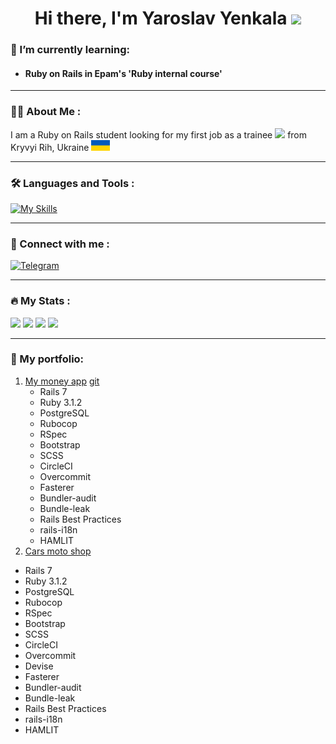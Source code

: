 <h1 align="center">Hi there, I'm Yaroslav Yenkala</a> 
<img src="https://github.com/blackcater/blackcater/raw/main/images/Hi.gif" height="32"/></h1>

### 🌱 I’m currently learning:

- #### Ruby on Rails in Epam's 'Ruby internal course'

----

### :man_technologist: About Me :

I am a Ruby on Rails student looking for my first job as a trainee <img src="https://media.giphy.com/media/WUlplcMpOCEmTGBtBW/giphy.gif" width="30"> from  Kryvyi Rih, Ukraine <img src="https://github.com/hampusborgos/country-flags/blob/main/png1000px/ua.png" height="17" width="30"/>

----

### :hammer_and_wrench: Languages and Tools :

[![My Skills](https://skillicons.dev/icons?i=ruby,rails,postgres,git,bash,html,css,scss,js,bootstrap,linux,stackoverflow&perline=6)](https://skillicons.dev)

----

### :bell: Connect with me :

[![Telegram](https://img.shields.io/badge/telegram-2A8BD2?style=for-the-badge&logo=telegram&logoColor=white)](https://t.me/Yaroslav_Ye)

----

### :fire: My Stats :

![](http://github-profile-summary-cards.vercel.app/api/cards/profile-details?username=yaroslavrick&theme=github_dark)
![](http://github-profile-summary-cards.vercel.app/api/cards/stats?username=yaroslavrick&theme=github_dark)
![](http://github-profile-summary-cards.vercel.app/api/cards/productive-time?username=yaroslavrick&theme=github_dark)
![](http://github-profile-summary-cards.vercel.app/api/cards/repos-per-language?username=yaroslavrick&theme=github_dark)

----

### 🔭 My portfolio:

1. [My money app](https://financeapp-production.up.railway.app/) [git](https://github.com/yaroslavrick/my_money_app)
   - Rails 7
   - Ruby 3.1.2
   - PostgreSQL
   - Rubocop
   - RSpec
   - Bootstrap
   - SCSS
   - CircleCI
   - Overcommit
   - Fasterer
   - Bundler-audit
   - Bundle-leak
   - Rails Best Practices
   - rails-i18n
   - HAMLIT
2.  [Cars moto shop](https://caradvertisementsweb-production.up.railway.app/)
   - Rails 7
   - Ruby 3.1.2
   - PostgreSQL
   - Rubocop
   - RSpec
   - Bootstrap
   - SCSS
   - CircleCI
   - Overcommit
   - Devise
   - Fasterer
   - Bundler-audit
   - Bundle-leak
   - Rails Best Practices
   - rails-i18n
   - HAMLIT
